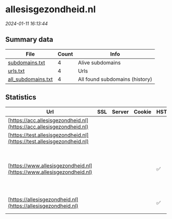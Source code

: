 # allesisgezondheid.nl
*2024-01-11 16:13:44*
## Summary data
| File       | Count | Info |
|------------|-------|------|
|[subdomains.txt](/data/allesisgezondheid.nl/subdomains.txt)|4|Alive subdomains|
|[urls.txt](/data/allesisgezondheid.nl/urls.txt)|4|Urls|
|[all_subdomains.txt](/data/allesisgezondheid.nl/all_subdomains.txt)|4|All found subdomains (history)|
## Statistics
| Url | SSL | Server | Cookie | HSTS | CSP | XFO | XXP | RP | Tech |Title |
|------------|-------|------|------|------|------|------|------|------|------|------|
|[https://acc.allesisgezondheid.nl](https://acc.allesisgezondheid.nl)| || | | | | | 3:white_check_mark: |HSTS Varnish:6.2|Default site|
|[https://test.allesisgezondheid.nl](https://test.allesisgezondheid.nl)| || | | | | | 3:white_check_mark: |HSTS Varnish:6.2|Default site|
|[https://www.allesisgezondheid.nl](https://www.allesisgezondheid.nl)| || |:white_check_mark: | | 1:white_check_mark: | 2:white_check_mark: | 3:white_check_mark: |HSTS MySQL PHP Varnish:6.2 WordPress Yoast SEO:20.13|Home - Alles is...|
|[https://allesisgezondheid.nl](https://allesisgezondheid.nl)| || |:white_check_mark: | | 1:white_check_mark: | 2:white_check_mark: | 3:white_check_mark: |HSTS Varnish:6.2|301 Moved Perman...|